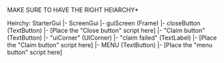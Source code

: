 MAKE SURE TO HAVE THE RIGHT HEIARCHY*

Heirchy: StarterGui
|- ScreenGui
   |- guiScreen (Frame)
      |- closeButton (TextButton)
         |- [Place the "Close button" script here]
      |- "Claim button" (TextButton)
         |- "uiCorner" (UICorner)
         |- "claim failed" (TextLabel)
         |- [Place the "Claim button" script here]
      |- MENU (TextButton)
         |- [Place the "menu button" script here]
